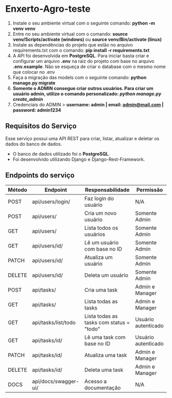 # Enxerto-Agro-teste

 1. Instale o seu ambiente virtual com o seguinte comando: **python -m venv venv**
 2. Entre no seu ambiente virtual com o comando: **source venv/Scripts/activate (windows)** ou **source venv/Bin/activate (linux)**
 3. Instale as dependências do projeto que estão no arquivo requirements.txt com o comando: **pip install -r requirements.txt**
 4. A API foi desenvolvida em  **PostgreSQL**. Para iniciar basta criar e configurar um arquivo  **.env** na raiz do projeto com base no arquivo  **.env.example**. Não se esqueça de criar o database com o mesmo nome que colocar no .env
 5. Faça a migração das models com o seguinte comando: **python manage.py migrate**
 6. **Somente o ADMIN consegue criar outros usuários. Para criar um usuário admin, utilize o comando personalizado: _python manage.py create_admin_**
 7. Credenciais do ADMIN > **username: admin | email: admin@mail.com | password: admin1234**

## Requisitos do Serviço

Esse serviço possui uma API REST para criar, listar, atualizar e deletar os dados do banco de dados.

- O banco de dados utilizado foi  o **PostgreSQL**.
- Foi desenvolvido utilizando Django e Django-Rest-Framework.

## Endpoints do serviço

| Método | Endpoint              | Responsabilidade                               | Permissão           |
| ------ | --------------------  | ---------------------------------------------- | ------------------- |
| POST   | api/users/login/      | Faz login do usuário                           | N/A                 |
| POST   | api/users/            | Cria um novo usuário                           | Somente Admin       |
| GET    | api/users/            | Lista todos os usuários                        | Somente Admin       |
| GET    | api/users/id/         | Lê um usuário com base no ID                   | Somente Admin       |
| PATCH  | api/users/id/         | Atualiza um usuário                            | Somente Admin       | 
| DELETE | api/users/id/         | Deleta um usuário                              | Somente Admin       |
| POST   | api/tasks/            | Cria uma task                                  | Admin e Manager     |
| GET    | api/tasks/            | Lista todas as tasks                           | Admin e Manager     |
| GET    | api/tasks/list/todo   | Lista todas as tasks com status = "todo"       | Usuário autenticado |
| GET    | api/tasks/id/         | Lê uma task com base no ID                     | Usuário autenticado |
| PATCH  | api/tasks/id/         | Atualiza uma task                              | Admin e Manager     |
| DELETE | api/tasks/id/         | Deleta uma task                                | Admin e Manager     |
| DOCS   | api/docs/swagger-ui/  | Acesso a documentação                          | N/A                 |


